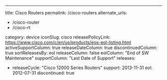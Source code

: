 ---
title: Cisco Routers
permalink: /cisco-routers
alternate_urls:
-   /cisco-router
-   /cisco-rt

category: device
iconSlug: cisco
releasePolicyLink: https://www.cisco.com/c/en/us/products/eos-eol-listing.html
activeSupportColumn: true
releaseDateColumn: true
discontinuedColumn: true
sortReleasesBy: eol
releaseColumn: false
eolColumn: "End of SW Maintenance"
supportColumn: "Last Date of Support"
releases:
-   releaseCycle: "Cisco 12000 Series Routers"
    support: 2013-11-31
    eol: 2012-07-31
    discontinued: true
